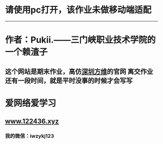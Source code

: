 # 请使用pc打开，该作业未做移动端适配
---
# 作者：Pukii.——三门峡职业技术学院的一个赖渣子
这个网站是期末作业，高仿[深圳方维](https://www.szfangwei.cn/)的官网
离交作业还有一段时间，就是平时没事的时候才会写写
---
# 爱网络爱学习
## www.122436.xyz
### 我的微信：iwzykj123
